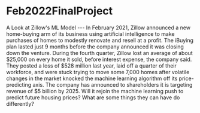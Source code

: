 # Feb2022FinalProject
A Look at Zillow's ML Model ---
In February 2021, Zillow announced a new home-buying arm of its business using artificial intelligence to make purchases of homes to modestly renovate and resell at a profit. The iBuying plan lasted just 9 months before the company announced it was closing down the venture. During the fourth quarter, Zillow lost an average of about $25,000 on every home it sold, before interest expense, the company said. They posted a loss of $528 million last year, laid off a quarter of their workforce, and were stuck trying to move some 7,000 homes after volatile changes in the market knocked the machine learning algorithm off its price-predicting axis. The company has announced to shareholders it is targeting revenue of $5 billion by 2025. Will it rejoin the machine learning push to predict future housing prices? What are some things they can have do differently? 
